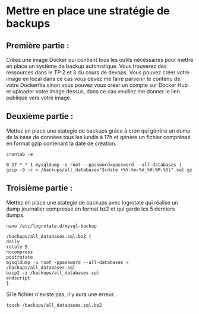 # Mettre en place une stratégie de backups

## Première partie :

Créez une image Docker qui contient tous les outils nécéssaires pour mettre en place un système de backup automatique. Vous trouverez des ressources dans le TP 2 et 3 du cours de devops.
Vous pouvez créer votre image en local dans ce cas vous devez me faire parvenir le contenu de votre Dockerfile sinon vous pouvez vous créer un compte sur Docker Hub et uploader votre image dessus, dans ce cas veuillez me donner le lien publique vers votre image.

## Deuxième partie :

Mettez en place une stategie de backups grâce à cron qui génère un dump de la base de données tous les lundis à 17h et génère un fichier comprèssé en format gzip contenant la date de création.

`crontab -e`

```
0 17 * * 1 mysqldump -u root --password=password --all-databases | gzip -9 -c > /backups/all_databases"$(date +%Y-%m-%d_%H:%M:%S)".sql.gz
```

## Troisième partie :

Mettez en place une stategie de backups avec logrotate qui réalise un dump journalier compressé en format bz2 et qui garde les 5 derniers dumps.

`nano /etc/logrotate.d/mysql-backup`

```
/backups/all_databases.sql.bz2 {
daily
rotate 5
nocompress
postrotate
mysqldump -u root -ppassword --all-databases > /backups/all_databases.sql
bzip2 -z /backups/all_databases.sql
endscript
}
```
Si le fichier n'existe pas, il y aura une erreur.

`touch /backups/all_databases.sql.bz2`